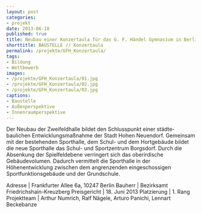 ```yaml
---
layout: post
categories:
- projekt
date: 2013-06-18
published: true
title: Neubau einer Konzertaula für das G. F. Händel Gymnasium in Berlin Friedrichshain
shorttitle: BAUSTELLE // Konzertaula
permalink: /projekte/GFH_Konzertaula/
tags: 
- Bildung
- Wettbewerb
images:
- /projekte/GFH_Konzertaula/01.jpg
- /projekte/GFH_Konzertaula/02.jpg
- /projekte/GFH_Konzertaula/03.jpg
captions:
- Baustelle
- Außenperspektive
- Innenraumperspektive
---
```

Der Neubau der Zweifeldhalle bildet den Schlusspunkt einer städte­baulichen Entwicklungsmaßnahme der Stadt Hohen Neuendorf. Gemeinsam mit der bestehenden Sporthalle, dem Schul- und dem Hortgebäude bildet die neue Sporthalle das Schul- und Sportzentrum Borgsdorf. Durch die Absenkung der Spielfeldebene verringert sich das oberirdische Gebäudevolumen. Dadurch vermittelt die Sporthalle in der Höhenentwicklung zwischen dem angrenzenden eingeschossigen Sportfunktionsgebäude und der Grundschule.

Adresse	|	Frankfurter Allee 6a, 10247 Berlin 
Bauherr	|	Bezirksamt Friedrichshain-Kreuzberg 
Preisgericht	|	18. Juni 2013
Platzierung	|	1. Rang 
Projektteam	|	Arthur Numrich, Ralf Nägele, Arturo Panichi, Lennart Beckebanze 